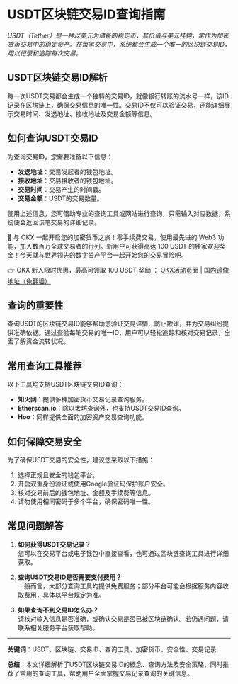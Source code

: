 # USDT区块链交易ID查询指南

*USDT（Tether）是一种以美元为储备的稳定币，其价值与美元挂钩，常作为加密货币交易中的稳定资产。在每笔交易中，系统都会生成一个唯一的区块链交易ID，用以记录和追踪每次交易。*

## USDT区块链交易ID解析

每一次USDT交易都会生成一个独特的交易ID，就像银行转账的流水号一样，该ID记录在区块链上，确保交易信息的唯一性。交易ID不仅可以验证交易，还能详细展示交易时间、发送地址、接收地址及交易金额等信息。

## 如何查询USDT交易ID

为查询交易ID，您需要准备以下信息：
- **发送地址**：交易发起者的钱包地址。
- **接收地址**：交易接收者的钱包地址。
- **交易时间**：交易产生的时间戳。
- **交易金额**：USDT的交易数量。

使用上述信息，您可借助专业的查询工具或网站进行查询，只需输入对应数据，系统便会返回该笔交易的详细记录。

🚀 与 OKX 一起开启您的加密货币之旅！零手续费交易，使用最先进的 Web3 功能，加入数百万全球交易者的行列。新用户可获得高达 100 USDT 的独家欢迎奖金！今天就与世界领先的数字资产平台一起开始您的交易冒险吧。

👉 OKX 新人限时优惠，最高可领取 100 USDT 奖励 ： [OKX活动页面](https://bit.ly/OKXe) | [国内镜像地址（免翻墙）](https://bit.ly/okX)

## 查询的重要性

查询USDT的区块链交易ID能够帮助您验证交易详情、防止欺诈，并为交易纠纷提供准确依据。通过查验每笔交易的唯一ID，用户可以轻松追踪和核对交易记录，全面了解资金流转状况。

## 常用查询工具推荐

以下工具均支持USDT区块链交易ID查询：
- **知火网**：提供多种加密货币交易记录查询服务。
- **Etherscan.io**：除以太坊查询外，也支持USDT交易ID查询。
- **Hoo**：同样提供全面的加密资产交易查询功能。

## 如何保障交易安全

为了确保USDT交易的安全性，建议您采取以下措施：
1. 选择正规且安全的钱包平台。
2. 开启双重身份验证或使用Google验证码保护账户安全。
3. 核对交易前后的钱包地址、金额及手续费等信息。
4. 请勿使用相同密码于多个平台，确保密码唯一性。

## 常见问题解答

1. **如何获得USDT交易记录？**  
   您可以在交易平台或电子钱包中直接查看，也可通过区块链查询工具进行详细获取。

2. **查询USDT交易ID是否需要支付费用？**  
   一般而言，大部分查询工具均提供免费服务；部分平台可能会根据服务内容收取费用，具体以平台规定为准。

3. **如果查询不到交易ID怎么办？**  
   请核对输入信息是否准确，或确认交易是否已被区块链确认。若仍遇问题，请联系相关服务平台获取帮助。

---

**关键词**：USDT、区块链、交易ID、查询工具、加密货币、安全性、交易记录

**总结**：本文详细解析了USDT区块链交易ID的概念、查询方法及安全策略，同时推荐了常用的查询工具，帮助用户全面掌握交易记录查询的关键信息。